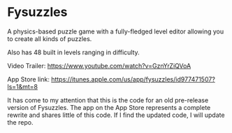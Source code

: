 # Fysuzzles

A physics-based puzzle game with a fully-fledged level editor allowing you to create all kinds of puzzles. 

Also has 48 built in levels ranging in difficulty. 

Video Trailer: https://www.youtube.com/watch?v=GznYrZiQVoA

App Store link: https://itunes.apple.com/us/app/fysuzzles/id977471507?ls=1&mt=8



It has come to my attention that this is the code for an old pre-release version of Fysuzzles. The app on the App Store represents a complete rewrite and shares little of this code. If I find the updated code, I will update the repo. 
